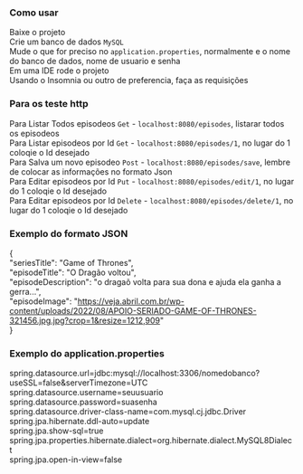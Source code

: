 ### Como usar 
Baixe o projeto <br>
Crie um banco de dados `MySQL` <br>
Mude o que for preciso no `application.properties`, normalmente e o nome do banco de dados, nome de usuario e senha <br>
Em uma IDE rode o projeto <br>
Usando o Insomnia ou outro de preferencia, faça as requisições <br>

### Para os teste http

Para Listar Todos episodeos `Get` - `localhost:8080/episodes`, listarar todos os episodeos <br>
Para Listar episodeos por Id `Get` - `localhost:8080/episodes/1`, no lugar do 1 coloqie o Id desejado <br>
Para Salva um novo episodeo `Post` - `localhost:8080/episodes/save`, lembre de colocar as informações no formato Json <br>
Para Editar episodeos por Id `Put` - `localhost:8080/episodes/edit/1`, no lugar do 1 coloqie o Id desejado <br>
Para Editar episodeos por Id `Delete` - `localhost:8080/episodes/delete/1`, no lugar do 1 coloqie o Id desejado

### Exemplo do formato JSON

  { <br>
		"seriesTitle": "Game of Thrones", <br>
		"episodeTitle": "O Dragão voltou", <br>
		"episodeDescription": "o dragaõ volta para sua dona e ajuda ela ganha a gerra...", <br>
		"episodeImage": "https://veja.abril.com.br/wp-content/uploads/2022/08/APOIO-SERIADO-GAME-OF-THRONES-321456.jpg.jpg?crop=1&resize=1212,909" <br>
	} <br>


### Exemplo do application.properties

spring.datasource.url=jdbc:mysql://localhost:3306/nomedobanco?useSSL=false&serverTimezone=UTC <br>
spring.datasource.username=seuusuario <br>
spring.datasource.password=suasenha <br>
spring.datasource.driver-class-name=com.mysql.cj.jdbc.Driver <br>
spring.jpa.hibernate.ddl-auto=update <br>
spring.jpa.show-sql=true <br>
spring.jpa.properties.hibernate.dialect=org.hibernate.dialect.MySQL8Dialect <br>
spring.jpa.open-in-view=false <br>

